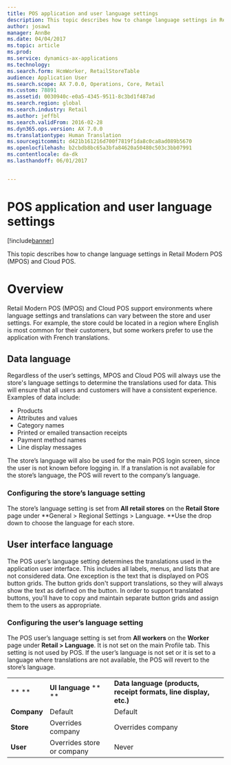 ```yaml
---
title: POS application and user language settings
description: This topic describes how to change language settings in Retail Modern POS (MPOS) and Cloud POS.
author: josaw1
manager: AnnBe
ms.date: 04/04/2017
ms.topic: article
ms.prod: 
ms.service: dynamics-ax-applications
ms.technology: 
ms.search.form: HcmWorker, RetailStoreTable
audience: Application User
ms.search.scope: AX 7.0.0, Operations, Core, Retail
ms.custom: 78891
ms.assetid: 0030940c-e0a5-4345-9511-8c3bd1f487ad
ms.search.region: global
ms.search.industry: Retail
ms.author: jeffbl
ms.search.validFrom: 2016-02-28
ms.dyn365.ops.version: AX 7.0.0
ms.translationtype: Human Translation
ms.sourcegitcommit: d421b161216d700f7819f1da8c0ca8ad089b5670
ms.openlocfilehash: b2cbdb8bc65a3bfa84620a50480c503c3bb07991
ms.contentlocale: da-dk
ms.lasthandoff: 06/01/2017


---
```


# <a name="pos-application-and-user-language-settings"></a>POS application and user language settings

[!include[banner](includes/banner.md)]


This topic describes how to change language settings in Retail Modern POS (MPOS) and Cloud POS.

<a name="overview"></a>Overview
========

Retail Modern POS (MPOS) and Cloud POS support environments where language settings and translations can vary between the store and user settings. For example, the store could be located in a region where English is most common for their customers, but some workers prefer to use the application with French translations.

## <a name="data-language"></a>Data language
Regardless of the user’s settings, MPOS and Cloud POS will always use the store's language settings to determine the translations used for data. This will ensure that all users and customers will have a consistent experience.  Examples of data include:

-   Products
-   Attributes and values
-   Category names
-   Printed or emailed transaction receipts
-   Payment method names
-   Line display messages

The store’s language will also be used for the main POS login screen, since the user is not known before logging in. If a translation is not available for the store’s language, the POS will revert to the company’s language.

### <a name="configuring-the-stores-language-setting"></a>Configuring the store’s language setting

The store’s language setting is set from **All retail stores** on the **Retail Store** page under **General &gt; Regional Settings &gt; Language. **Use the drop down to choose the language for each store.

## <a name="user-interface-language"></a>User interface language
The POS user’s language setting determines the translations used in the application user interface. This includes all labels, menus, and lists that are not considered data. One exception is the text that is displayed on POS button grids. The button grids don't support translations, so they will always show the text as defined on the button. In order to support translated buttons, you'll have to copy and maintain separate button grids and assign them to the users as appropriate.

### <a name="configuring-the-users-language-setting"></a>Configuring the user’s language setting

The POS user’s language setting is set from **All workers** on the **Worker** page under **Retail &gt; Language**.  It is not set on the main Profile tab.  This setting is not used by POS. If the user’s language is not set or it is set to a language where translations are not available, the POS will revert to the store’s language.  

|             |                            |                                                                   |
|-------------|----------------------------|-------------------------------------------------------------------|
| ** **       | **UI language** ** **      | **Data language (products, receipt formats, line display, etc.)** |
| **Company** | Default                    | Default                                                           |
| **Store**   | Overrides company          | Overrides company                                                 |
| **User**    | Overrides store or company | Never                                                             |






